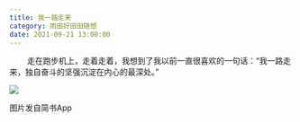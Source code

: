 ```yaml
---
title: 我一路走来
category: 雨田好田田随想
date: 2021-09-21 13:00:00
---
```


        走在跑步机上，走着走着，我想到了我以前一直很喜欢的一句话：“我一路走来，独自奋斗的坚强沉淀在内心的最深处。”

![](https://markdown-1301532546.cos.ap-guangzhou.myqcloud.com/peipei_blog/20210921150217.jpeg)  

图片发自简书App